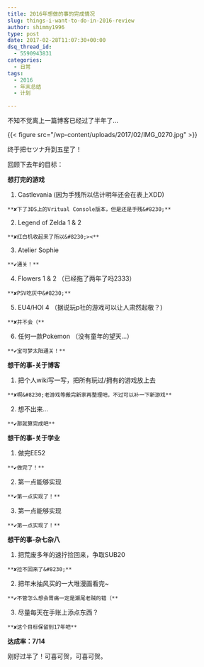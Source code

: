 ```yaml
---
title: 2016年想做的事的完成情况
slug: things-i-want-to-do-in-2016-review
author: shimmy1996
type: post
date: 2017-02-28T11:07:30+00:00
dsq_thread_id:
  - 5590943831
categories:
  - 日常
tags:
  - 2016
  - 年末总结
  - 计划

---
```

不知不觉离上一篇博客已经过了半年了&#8230;

{{< figure src="/wp-content/uploads/2017/02/IMG_0270.jpg" >}}

终于把セツナ升到五星了！

回顾下去年的目标：

**想打完的游戏**

  1. Castlevania (因为手残所以估计明年还会在表上XDD)

    **✘下了3DS上的Vritual Console版本，但是还是手残&#8230;**
  2. Legend of Zelda 1 & 2

    **✘红白机收起来了所以&#8230;><**
  3. Atelier Sophie

    **✔通关！**
  4. Flowers 1 & 2 （已经拖了两年了吗2333）

    **✘PSV吃灰中&#8230;**
  5. EU4/HOI 4 （据说玩p社的游戏可以让人肃然起敬？)

    **✘并不会（**
  6. 任何一款Pokemon （没有童年的望天&#8230;）

    **✔宝可梦太阳通关！**

**想干的事-关于博客**

  1. 把个人wiki写一写，把所有玩过/拥有的游戏放上去

    **✘啊&#8230;老游戏等搬完新家再整理吧，不过可以补一下新游戏**
  2. 想不出来&#8230;

    **✔那就算完成吧**

**想干的事-关于学业**

  1. 做完EE52

    **✔做完了！**
  2. 第一点能够实现

    **✔第一点实现了！**
  3. 第一点能够实现

    **✔第一点实现了！**

**想干的事-杂七杂八**

  1. 把荒废多年的速拧捡回来，争取SUB20

    **✘捡不回来了&#8230;**
  2. 把年末抽风买的一大堆漫画看完~

    **✔不管怎么想会胃痛一定是瀬尾老贼的错（**
  3. 尽量每天在手账上添点东西？

    **✘这个目标保留到17年吧**

**达成率：7/14**

刚好过半了！可喜可贺，可喜可贺。
